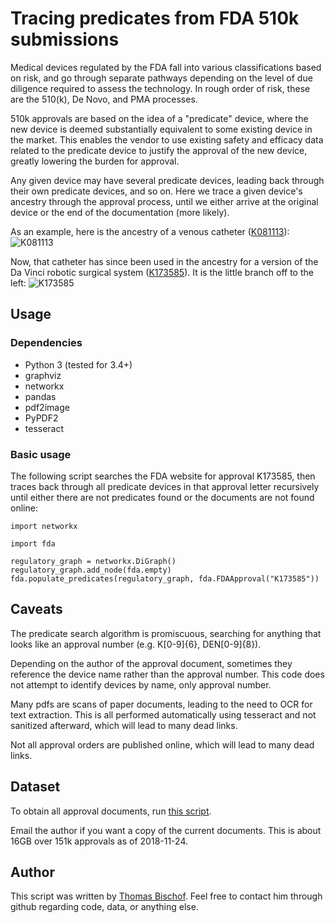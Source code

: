 # Tracing predicates from FDA 510k submissions
Medical devices regulated by the FDA fall into various classifications based on risk, and go through separate pathways depending on the level of due diligence required to assess the technology. In rough order of risk, these are the 510(k), De Novo, and PMA processes.

510k approvals are based on the idea of a "predicate" device, where the new device is deemed substantially equivalent to some existing device in the market. This enables the vendor to use existing safety and efficacy data related to the predicate device to justify the approval of the new device, greatly lowering the burden for approval.

Any given device may have several predicate devices, leading back through their own predicate devices, and so on. Here we trace a given device's ancestry through the approval process, until we either arrive at the original device or the end of the documentation (more likely).

As an example, here is the ancestry of a venous catheter ([K081113](https://www.accessdata.fda.gov/scripts/cdrh/cfdocs/cfpmn/pmn.cfm?ID=K081113)):
![K081113](https://github.com/tsbischof/fda/examples/K081113.png)

Now, that catheter has since been used in the ancestry for a version of the Da Vinci robotic surgical system ([K173585](https://www.accessdata.fda.gov/scripts/cdrh/cfdocs/cfpmn/pmn.cfm?ID=K173585)). It is the little branch off to the left:
![K173585](https://github.com/tsbischof/fda/examples/K173585.png)

## Usage
### Dependencies
* Python 3 (tested for 3.4+)
 * graphviz
 * networkx
 * pandas
 * pdf2image
 * PyPDF2
* tesseract

### Basic usage
The following script searches the FDA website for approval K173585, then traces back through all predicate devices in that approval letter recursively until either there are not predicates found or the documents are not found online:
```
import networkx

import fda

regulatory_graph = networkx.DiGraph()
regulatory_graph.add_node(fda.empty)
fda.populate_predicates(regulatory_graph, fda.FDAApproval("K173585"))
```

## Caveats
The predicate search algorithm is promiscuous, searching for anything that looks like an approval number (e.g. K[0-9]{6}, DEN[0-9]{8}).

Depending on the author of the approval document, sometimes they reference the device name rather than the approval number. This code does not attempt to identify devices by name, only approval number.

Many pdfs are scans of paper documents, leading to the need to OCR for text extraction. This is all performed automatically using tesseract and not sanitized afterward, which will lead to many dead links.

Not all approval orders are published online, which will lead to many dead links.

## Dataset
To obtain all approval documents, run [this script](scripts/pull_all_510k.py).

Email the author if you want a copy of the current documents. This is about 16GB over 151k approvals as of 2018-11-24.

## Author
This script was written by [Thomas Bischof](https://github.com/tsbischof/fda). Feel free to contact him through github regarding code, data, or anything else.
